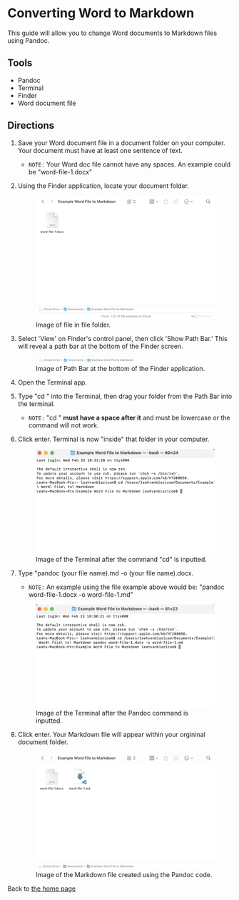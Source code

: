 # Converting Word to Markdown

This guide will allow you to change Word documents to Markdown files using Pandoc. 
## Tools 
- Pandoc 
- Terminal
- Finder
- Word document file 

## Directions 
1. Save your Word document file in a document folder on your computer. Your document must have at least one sentence of text.
   -  `NOTE:` Your Word doc file cannot have any spaces. An example could be "word-file-1.docx"
2. Using the Finder application, locate your document folder. 
   <figure> <img src="images/word-doc-in-folder-to-convert.png"> </img>
    <figcaption> Image of file in file folder. </figcaption> 

3. Select 'View' on Finder's control panel, then click 'Show Path Bar.' This will reveal a path bar at the bottom of the Finder screen. 
   <figure> <img src="images/file-path-word-to-md.png"> </img>
   <figcaption> Image of Path Bar at the bottom of the Finder application. </figcaption> 
4. Open the Terminal app. 
5. Type "cd " into the Terminal, then drag your folder from the Path Bar into the terminal.
   - `NOTE:` "cd " **must have a space after it** and must be lowercase or the command will not work. 
6. Click enter. Terminal is now "inside" that folder in your computer. 
   <figure> <img src="images/cd-example-word-to-md.png"> 
    <figcaption> Image of the Terminal after the command "cd" is inputted. </figcaption> 
7. Type "pandoc (your file name).md -o (your file name).docx.
   - `NOTE:` An example using the file example above would be: "pandoc word-file-1.docx -o word-file-1.md"
    <figure> <img src="images/pandoc-code-word-to-md.png"> 
    <figcaption> Image of the Terminal after the Pandoc command is inputted. </figcaption> 

8. Click enter. Your Markdown file will appear within your orgininal document folder. 
   <figure> <img src="images/md-created-by-pandoc.png">
    <figcaption> Image of the Markdown file created using the Pandoc code. </figcaption> 

Back to [the home page](index.md)
